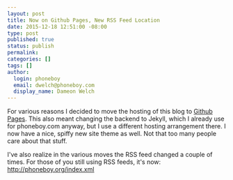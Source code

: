 ```yaml
---
layout: post
title: Now on Github Pages, New RSS Feed Location
date: 2015-12-18 12:51:00 -08:00
type: post
published: true
status: publish
permalink: 
categories: []
tags: []
author:
  login: phoneboy
  email: dwelch@phoneboy.com
  display_name: Dameon Welch
---
```

For various reasons I decided to move the hosting of this blog to
[Github Pages](https://pages.github.io). This also meant changing the
backend to Jekyll, which I already use for phoneboy.com anyway, but I
use a different hosting arrangement there. I now have a nice, spiffy
new site theme as well. Not that too many people care about that
stuff.

I've also realize in the various moves the RSS feed changed a couple
of times. For those of you still using RSS feeds, it's now:
http://phoneboy.org/index.xml
